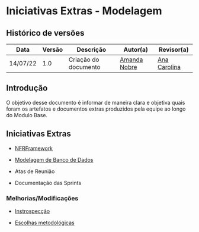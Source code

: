 # Iniciativas Extras - Modelagem

## Histórico de versões

| Data     | Versão | Descrição            | Autor(a)                                     | Revisor(a)                                                   |
| -------- | ------ | -------------------- | -------------------------------------------- | ------------------------------------------------------------ |
| 14/07/22 | 1.0    | Criação do documento | [Amanda Nobre](https://github.com/AmandaNbr) | [Ana Carolina](https://github.com/AnaCarolinaRodriguesLeite) |

## Introdução

O objetivo desse documento é informar de maneira clara e objetiva quais foram os artefatos e documentos extras produzidos pela equipe ao longo do Modulo Base.

## Iniciativas Extras

- [NFRFramework](Modelagem/NFR_Framework.md)

- [Modelagem de Banco de Dados](link)

- Atas de Reunião

- Documentação das Sprints

### Melhorias/Modificações

- [Instrospecção](Base/AbordagemNaoEspecifica/elicitacao/introspeccao.md)

- [Escolhas metodológicas](Base/ProcessosMetodologiasAbordagens/escolhas_metodologicas.md)
